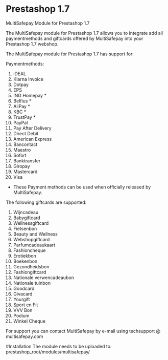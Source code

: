 # Prestashop 1.7
MultiSafepay Module for Prestashop 1.7

The MultiSafepay module for Prestashop 1.7 allows you to integrate add all paymentmethods and giftcards offered by MultiSafepay into your Prestashop 1.7 webshop.

The MultiSafepay module for Prestashop 1.7 has support for:

Paymentmethods:
1. iDEAL
2. Klarna Invoice
3. Dotpay
4. EPS
5. ING Homepay *
6. Belfius *
7. AliPay *
8. KBC *
9. TrustPay *
10. PayPal
11. Pay After Delivery
12. Direct Debit
13. American Express
14. Bancontact
15. Maestro
16. Sofort
17. Banktransfer
18. Giropay
19. Mastercard
20. Visa

* These Payment methods can be used when officially released by MultiSafepay.

The following giftcards are supported:
1. Wijncadeau
2. Babygiftcard
3. Wellnessgiftcard
4. Fietsenbon
5. Beauty and Wellness
6. Webshopgiftcard
7. Parfumcadeaukaart
8. Fashioncheque
9. Erotiekbon
10. Boekenbon
11. Gezondheidsbon
12. Fashiongiftcard
13. Nationale verwencadeaubon
14. Nationale tuinbon
15. Goodcard
16. Givacard
17. Yourgift
18. Sport en Fit
19. VVV Bon
20. Podium
21. Winkel Cheque


For support you can contact MultiSafepay by e-mail using techsupport @ multisafepay.com


#Installation
The module needs to be uploaded to:
prestashop_root/modules/multisafepay/